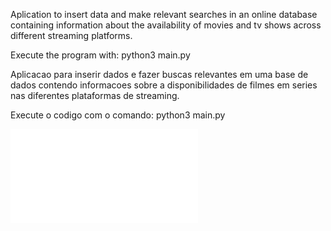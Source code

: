 Aplication to insert data and make relevant searches in an online database containing information about the availability of movies and tv shows across different streaming platforms.

Execute the program with: python3 main.py

Aplicacao para inserir dados e fazer buscas relevantes em uma base de dados contendo informacoes sobre a disponibilidades de filmes em series nas diferentes plataformas de streaming.

Execute o codigo com o comando: python3 main.py



![Presentation]([https://github.com/VictorLutes/DesafioAlfa/blob/main/page.png](https://github.com/VictorLutes/TrabalhoBD/blob/main/Reposit%C3%B3rioDeStreaming.pdf)https://github.com/VictorLutes/TrabalhoBD/blob/main/Reposit%C3%B3rioDeStreaming.pdf)
